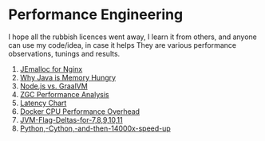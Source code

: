 # Performance Engineering
I hope all the rubbish licences went away, I learn it from others, and anyone can use my code/idea, in case it helps
They are various performance observations, tunings and results.

1. [JEmalloc for Nginx](https://github.com/weixingsun/perf_tuning_results/wiki/Stock-Nginx-Performance-Evaluation)
2. [Why Java is Memory Hungry](https://github.com/weixingsun/perf_tuning_results/wiki/Why-Java-is-Memory-Hungry)
3. [Node.js vs. GraalVM](https://github.com/weixingsun/perf_tuning_results/wiki/Node.js-vs.-GraalVM)
4. [ZGC Performance Analysis](https://github.com/weixingsun/perf_tuning_results/wiki/ZGC-Performance-Analysis)
5. [Latency Chart](https://github.com/weixingsun/perf_tuning_results/wiki/Latency-Chart)
6. [Docker CPU Performance Overhead](https://github.com/weixingsun/perf_tuning_results/wiki/Docker-CPU-Performance-Overhead)
7. [JVM-Flag-Deltas-for-7,8,9,10,11](https://github.com/weixingsun/perf_tuning_results/wiki/JVM-Flag-Deltas-for-7,8,9,10,11)
8. [Python,-Cython,-and-then-14000x-speed-up](https://github.com/weixingsun/perf_tuning_results/wiki/Python,-Cython,-and-then-14000x-speed-up)
